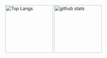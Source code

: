 <p align="left"> 
   <img alt="Top Langs" height="150px" src="https://github-readme-stats.vercel.app/api/top-langs/?username=ryouhei24&layout=compact&theme=radical" />
  <img alt="github stats" height="150px" src="https://github-readme-stats.vercel.app/api?username=ryouhei24&theme=cobalt&show_icons=true" />
</p>

